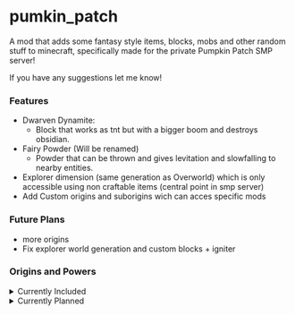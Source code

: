 # pumkin_patch

A mod that adds some fantasy style items, blocks, mobs and other random stuff to minecraft,
specifically made for the private Pumpkin Patch SMP server!

If you have any suggestions let me know!

### Features

- Dwarven Dynamite: 
  - Block that works as tnt but with a bigger boom and destroys obsidian.
- Fairy Powder (Will be renamed)
  - Powder that can be thrown and gives levitation and slowfalling to nearby entities.
- Explorer dimension (same generation as Overworld) which is only accessible using non craftable items (central point in smp server)
- Add Custom origins and suborigins wich can acces specific mods


### Future Plans
- more origins
- Fix explorer world generation and custom blocks + igniter



### Origins and Powers
<details> <summary> Currently Included </summary>  
  
- Automaton: Automatons are humans modified with machines to make them better than humans, a lot of them are more machine than human nowadays.
  - General Powers:
    - Machine: You have been modified to such an extend that you need fuel instead of food to function.
    - Spare Parts: You have more health, since you were designed with redundancy in mind.
    - Industrial Knowledge: You have acces to the items from the Modern Industrialization mod.  
  - Suborigins:
    - War Machine: You have been modified for war, giving you an advantage in hand to hand combat.
      - Armored: You have some armor built in, giving you natural armor points.
      - Modified Muscles: Your muscles have been made stronger with hydraulic pumps, making you hit harder.
      - Heavy Machinery: You are way slower than your counterparts, because of the built-in armor and hydrolic pumps.
    - Harvest Machine: You have been modified for efficient harvesting of recourses.
      - Knee Servos: Your legs have been modified with knee servos for extra speed.
      - Harvesting Arms: Your arms have been made specifically for harvesting of resources, resulting in faster gathering and an better extraction rate.
      - Not Made For Combat: Your arms are made for harvest, not for combat. You deal less damage in hand to hand combat.
    - Build Machine: You have been modified to build structures more efficiently.
      - Extended Reach: Your arms are modified so you can reach further away, so you van reach those anoying spots.
      - Climbing Tools: You have some tools built-in for climbing, enabling you to scale vertical walls.
      - No Climbing Failure System: You are not equipt with a climbing failure system, as your climbing tools should not fail. You take extra fall damage.

- Dwarves: Dwarves were a tough, tradition-abiding folk known for their strong martial traditions and beautiful craftsmanship.
  - General Powers:
    - Dwarf Size: You are only 60% the size of a human.
    - Strong As Stone: You have natural armor, because your skin is as hard as stone.
    - Industrial Knowledge: You have acces to the items from the Modern Industrialization mod.
  - Suborigins:
    - Duergar: The tyrannical duergar, also known as gray dwarves, use there ancient dwarven knowledge and slaves to expand their subterranean kingdoms.
      - Fear Of Slavery: You can intimidate a villager using a lead, giving you better prices.
      - Slavers Hate:  Iron golems and village guards will not like you and attack you on sight.
      - Dark Sight: When not exposed to sunlight you will have better sight.
    - Urdunnir: A long-forgotten offshoot of the dwarves, mainly made from stone. Their name meant "orecutter" in the urdunnir dialect of Dwarvish.
      - Shiny Diet: You can only feed on stone, iron ingot, gold ingot, emerald, diamond and netherite ingot.
      - Stone Is Air: You have the ability to move through solid materials like it is air, but this wil make you more hungry.
      - Shiny Power: Blocks of shiny vanilla materials give you buffs when you touch them.
    - Dur Authalar: Translates to "the People" in Dwarvisch, but are also known as jungle dwarves. These dwarves have moved to the jungle and studied birds to achieve flight.
      - Mechanical Wings: You are the only race who figured out how to build mechanical wings and launchers to make flight possible.
      - Vegatarian: Because of your bond with the jungle, you refuse to eat meat.
      - Friend of nature: Having animals nearby, will grant you extra speed and resistance.

- Nymphs: Nymphs are regarded as personifications of nature, and are typically tied to a specific part of nature.
  - General Powers:
    - Longevity: Nymphs are not immortal, but live longer than humans.
    - Stoneskin: You’re slightly taller than humans, have slightly further reach.
    - Knowledge Of Nature: You have access to the items from the botania and bewitchment mods.
  - Suborigins:
    - Dryad: Nature spirit who lives in trees. It was believed they lived only as long as the tree they inhabited.
      - Clarity Of Hearth: Being near leaves, will grant you positive effects. But breaking leaves or logs will give you negative effects.
      - Earth Spirit: Because of your bond with nature, crops that you harvest heal you and give iron nuggets.
      - Vegetarian: Because of your bond with nature, you refuse to eat meat.
    - Naiad: Water spirit who lives near rivers, springs, fountains and lakes.
      - Water Vision: You see as clearly underwater as above.
      - Water Movement: You can move more freely and faster underwater than humans.
      - Water Breathing: You always have water breathing.
    - Oread: Mountain spirit who lives in caves, ravines and on/near mountains.
      - Dark Sight: When not exposed to sunlight you will have better sight.
      - Shiny Diet: You can only feed on stone, iron ingot, gold ingot, emerald, diamond and netherite ingot.
      - Power Of Mountains: You have stronger legs and are thus faster and jump higher.
  </details>
  
  <details> <summary> Currently Planned </summary>  
  
 
  - Draconian: WILL ADD DESCRIPTION LATER
  </details>

